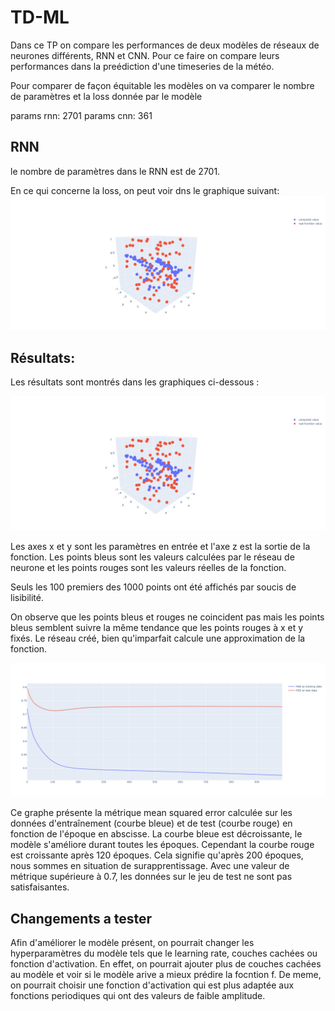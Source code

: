 # TD-ML


Dans ce TP on compare les performances de deux modèles de réseaux de neurones différents, RNN et CNN. Pour ce faire on compare leurs performances dans la preédiction d'une timeseries de la météo.

Pour comparer de façon équitable les modèles on va comparer le nombre de paramètres et la loss donnée par le modèle

params rnn: 2701
params cnn: 361

## RNN
le nombre de paramètres dans le RNN est de 2701.

En ce qui concerne la loss, on peut voir dns le graphique suivant:
![3d function value](https://github.com/HatefulRock/TD-ML/blob/main/images/3d_function_value.png?raw=true  "Comparaison des veleurs calculées et réelles de la fonction")

## Résultats:

Les résultats sont montrés dans les graphiques ci-dessous :

![3d function value](https://github.com/HatefulRock/TD-ML/blob/main/images/3d_function_value.png?raw=true  "Comparaison des veleurs calculées et réelles de la fonction")

Les axes x et y sont les paramètres en entrée et l'axe z est la sortie de la fonction. Les points bleus sont les valeurs calculées par le réseau de neurone et les points rouges sont les valeurs réelles de la fonction.

Seuls les 100 premiers des 1000 points ont été affichés par soucis de lisibilité.

On observe que les points bleus et rouges ne coincident pas mais les points bleus semblent suivre la même tendance que les points rouges à x et y fixés. Le réseau créé, bien qu'imparfait calcule une approximation de la fonction.


![mean squared error](https://github.com/HatefulRock/TD-ML/blob/main/images/mean_squared_error.png?raw=true  "Métrique MSE calculée sur les données d'entraînement et de test")

Ce graphe présente la métrique mean squared error calculée sur les données d'entraînement (courbe bleue) et de test (courbe rouge) en fonction de l'époque en abscisse.
La courbe bleue est décroissante, le modèle s'améliore durant toutes les époques.
Cependant la courbe rouge est croissante après 120 époques. Cela signifie qu'après 200 époques, nous sommes en situation de surapprentissage. Avec une valeur de métrique supérieure à 0.7, les données sur le jeu de test ne sont pas satisfaisantes.




## Changements a tester
Afin d'améliorer le modèle présent, on pourrait changer les hyperparamètres du modèle tels que le learning rate, couches cachées ou fonction d'activation. En effet, on pourrait ajouter plus de couches cachées au modèle et voir si le modèle arive a mieux prédire la focntion f. De meme, on pourrait choisir une fonction d'activation qui est plus adaptée aux fonctions periodiques qui ont des valeurs de faible amplitude.
